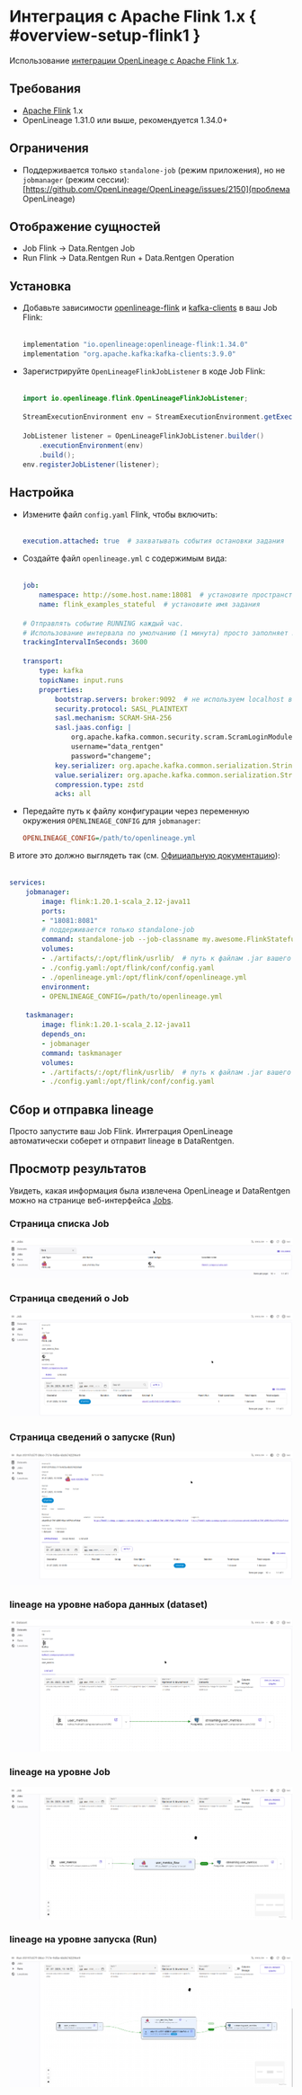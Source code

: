 # Интеграция с Apache Flink 1.x { #overview-setup-flink1 }

Использование [интеграции OpenLineage с Apache Flink 1.x](https://openlineage.io/docs/integrations/flink/flink1).

## Требования

- [Apache Flink](https://flink.apache.org/) 1.x
- OpenLineage 1.31.0 или выше, рекомендуется 1.34.0+

## Ограничения

- Поддерживается только `standalone-job` (режим приложения), но не `jobmanager` (режим сессии): [https://github.com/OpenLineage/OpenLineage/issues/2150](проблема OpenLineage)

## Отображение сущностей

- Job Flink → Data.Rentgen Job
- Run Flink → Data.Rentgen Run + Data.Rentgen Operation

## Установка

- Добавьте зависимости [openlineage-flink](https://mvnrepository.com/artifact/io.openlineage/openlineage-flink) и [kafka-clients](https://mvnrepository.com/artifact/org.apache.kafka/kafka-clients) в ваш Job Flink:

  ```groovy title="build.gradle"

  implementation "io.openlineage:openlineage-flink:1.34.0"
  implementation "org.apache.kafka:kafka-clients:3.9.0"
  ```

- Зарегистрируйте `OpenLineageFlinkJobListener` в коде Job Flink:

  ```java title="MyFlinkJob.java"

  import io.openlineage.flink.OpenLineageFlinkJobListener;

  StreamExecutionEnvironment env = StreamExecutionEnvironment.getExecutionEnvironment();

  JobListener listener = OpenLineageFlinkJobListener.builder()
      .executionEnvironment(env)
      .build();
  env.registerJobListener(listener);
  ```

## Настройка

- Измените файл `config.yaml` Flink, чтобы включить:

  ```yaml title="config.yaml"

  execution.attached: true  # захватывать события остановки задания
  ```

- Создайте файл `openlineage.yml` с содержимым вида:

  ```yaml title="openlineage.yml"

  job:
      namespace: http://some.host.name:18081  # установите пространство имен, соответствующее адресу Flink
      name: flink_examples_stateful  # установите имя задания

  # Отправлять событие RUNNING каждый час.
  # Использование интервала по умолчанию (1 минута) просто заполняет Kafka бесполезными событиями RUNNING.
  trackingIntervalInSeconds: 3600

  transport:
      type: kafka
      topicName: input.runs
      properties:
          bootstrap.servers: broker:9092  # не используем localhost в docker
          security.protocol: SASL_PLAINTEXT
          sasl.mechanism: SCRAM-SHA-256
          sasl.jaas.config: |
              org.apache.kafka.common.security.scram.ScramLoginModule required
              username="data_rentgen"
              password="changeme";
          key.serializer: org.apache.kafka.common.serialization.StringSerializer
          value.serializer: org.apache.kafka.common.serialization.StringSerializer
          compression.type: zstd
          acks: all
  ```

- Передайте путь к файлу конфигурации через переменную окружения `OPENLINEAGE_CONFIG` для `jobmanager`:

  ```ini
  OPENLINEAGE_CONFIG=/path/to/openlineage.yml
  ```

В итоге это должно выглядеть так (см. [Официальную документацию](https://nightlies.apache.org/flink/flink-docs-release-1.20/docs/deployment/resource-providers/standalone/docker/)):

```yaml title="docker-compose.yml"

services:
    jobmanager:
        image: flink:1.20.1-scala_2.12-java11
        ports:
        - "18081:8081"
        # поддерживается только standalone-job
        command: standalone-job --job-classname my.awesome.FlinkStatefulApplication
        volumes:
        - ./artifacts/:/opt/flink/usrlib/  # путь к файлам .jar вашего задания Flink
        - ./config.yaml:/opt/flink/conf/config.yaml
        - ./openlineage.yml:/opt/flink/conf/openlineage.yml
        environment:
        - OPENLINEAGE_CONFIG=/path/to/openlineage.yml

    taskmanager:
        image: flink:1.20.1-scala_2.12-java11
        depends_on:
        - jobmanager
        command: taskmanager
        volumes:
        - ./artifacts/:/opt/flink/usrlib/  # путь к файлам .jar вашего задания Flink
        - ./config.yaml:/opt/flink/conf/config.yaml
```

## Сбор и отправка lineage

Просто запустите ваш Job Flink. Интеграция OpenLineage автоматически соберет и отправит lineage в DataRentgen.

## Просмотр результатов

Увидеть, какая информация была извлечена OpenLineage и DataRentgen можно на странице веб-интерфейса [Jobs](http://localhost:3000/jobs).

### Страница списка Job

![список Job](job_list.png)

### Страница сведений о Job

![сведения о Job](job_details.png)

### Страница сведений о запуске (Run)

![сведения о запуске (run)](run_details.png)

### lineage на уровне набора данных (dataset)

![lineage уровня dataset](dataset_lineage.png)

### lineage на уровне Job

![lineage уровня Job](job_lineage.png)

### lineage на уровне запуска (Run)

![lineage уровня запуска (Run)](run_lineage.png)
